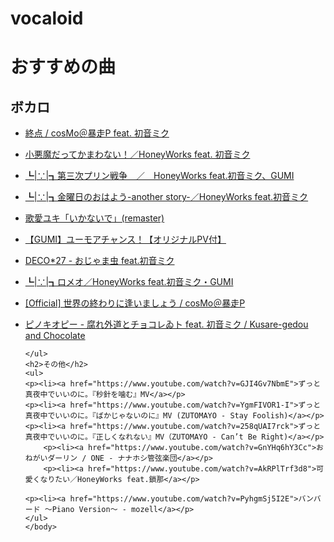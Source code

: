 # vocaloid
<!DOCTIPE html>
<html lang="ja">
<head>
<meta charset="utf-8">
<title>おすすめの曲</title>
</head>
<body>
<h1>おすすめの曲</h1>

<h2>ボカロ</h2>
    <ul>
    <p><li><a href="https://www.youtube.com/watch?app=desktop&v=m_phuaZAsGk">終点 / cosMo＠暴走P feat. 初音ミク</a></p>
    <p><li><a href="https://www.youtube.com/watch?v=Vsj8tzO1ONk&t=14s">小悪魔だってかまわない！／HoneyWorks feat. 初音ミク</a></p>
    <p><li><a href="https://www.youtube.com/watch?v=A_zZ4SY0kp0">┗|∵|┓第三次プリン戦争　／　HoneyWorks feat.初音ミク、GUMI</a></p>
    <p><li><a href="https://www.youtube.com/watch?v=B3PrWmrxJzk">┗|∵|┓金曜日のおはよう-another story-／HoneyWorks feat.初音ミク</a></p>
        <p><li><a href="https://www.youtube.com/watch?v=L0tcMxp8Iy8">歌愛ユキ「いかないで」(remaster)</a></p>
        <p><li><a href="https://www.nicovideo.jp/watch/sm32421289">【GUMI】ユーモアチャンス！【オリジナルPV付】</a></p>
        <p><li><a href="https://www.youtube.com/watch?v=wv2P0PLz9fw">DECO*27 - おじゃま虫 feat.初音ミク</a></p>
        <p><li><a href="https://www.youtube.com/watch?v=ZNLtEqBbUg4">┗|∵|┓ロメオ／HoneyWorks feat.初音ミク・GUMI</a></p>
        <p><li><a href="https://www.youtube.com/watch?v=66dSTFYattw">[Official] 世界の終わりに逢いましょう / cosMo＠暴走P</a></p>
<p><li><a href="https://www.youtube.com/watch?v=sHnvEsNU1X0">ピノキオピー - 腐れ外道とチョコレゐト feat. 初音ミク / Kusare-gedou and Chocolate</a></p>

    </ul>
    <h2>その他</h2>
    <ul>
    <p><li><a href="https://www.youtube.com/watch?v=GJI4Gv7NbmE">ずっと真夜中でいいのに。『秒針を噛む』MV</a></p>
    <p><li><a href="https://www.youtube.com/watch?v=YgmFIVOR1-I">ずっと真夜中でいいのに。『ばかじゃないのに』MV (ZUTOMAYO - Stay Foolish)</a></p>
    <p><li><a href="https://www.youtube.com/watch?v=258qUAI7rck">ずっと真夜中でいいのに。『正しくなれない』MV（ZUTOMAYO - Can’t Be Right)</a></p>
        <p><li><a href="https://www.youtube.com/watch?v=GnYHq6hY3Cc">おねがいダーリン / ONE - ナナホシ管弦楽団</a></p>
        <p><li><a href="https://www.youtube.com/watch?v=AkRPlTrf3d8">可愛くなりたい／HoneyWorks feat.鎖那</a></p>

    <p><li><a href="https://www.youtube.com/watch?v=PyhgmSj5I2E">バンバード ～Piano Version～ - mozell</a></p>
    </ul>
    </body>
